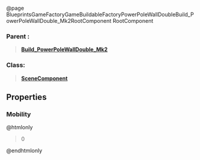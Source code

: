 @page BlueprintsGameFactoryGameBuildableFactoryPowerPoleWallDoubleBuild_PowerPoleWallDouble_Mk2RootComponent RootComponent
### Parent :
<b><a href="_blueprints_game_factory_game_buildable_factory_power_pole_wall_double_build__power_pole_wall_double__mk2.html"><blockquote>Build_PowerPoleWallDouble_Mk2</blockquote></a></b>
### Class:
<b><a href="_class_script_scene_component.html"><blockquote>SceneComponent</blockquote></a></b>
## Properties
### Mobility
@htmlonly
<blockquote>0</blockquote>
@endhtmlonly

